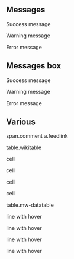 Messages
--------

Success message

Warning message

Error message

Messages box
------------

Success message

Warning message

Error message

  

Various
-------

<span class="comment">span.comment</span> <span class="feedlink">a.feedlink</span>

table.wikitable

cell

cell

cell

cell

table.mw-datatable

line with hover

line with hover

line with hover

line with hover
